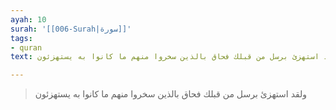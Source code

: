 ```yaml
---
ayah: 10
surah: '[[006-Surah|سورة]]'
tags:
- quran
text: ولقد استهزئ برسل من قبلك فحاق بالذين سخروا منهم ما كانوا به يستهزئون

---
```

> ولقد استهزئ برسل من قبلك فحاق بالذين سخروا منهم ما كانوا به يستهزئون
